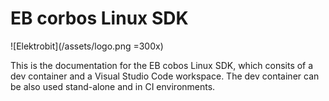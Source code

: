 # EB corbos Linux SDK

![Elektrobit](/assets/logo.png =300x)

This is the documentation for the EB cobos Linux SDK, which consits of a dev container and a Visual Studio Code workspace.
The dev container can be also used stand-alone and in CI environments.
